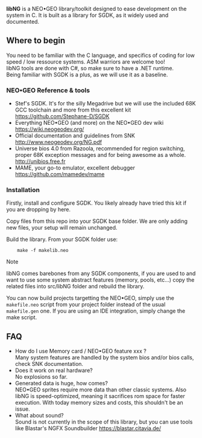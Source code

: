**libNG** is a NEO•GEO library/toolkit designed to ease development on the system in C. It is built as a library for SGDK, as it widely used and documented.


## Where to begin
You need to be familiar with the C language, and specifics of coding for low speed / low ressource systems. ASM warriors are welcome too!<br>
libNG tools are done with C#, so make sure to have a .NET runtime.<br>
Being familiar with SGDK is a plus, as we will use it as a baseline.


### NEO•GEO Reference & tools
* Stef's SGDK. It's for the silly Megadrive but we will use the included 68K GCC toolchain and more from this excellent kit<br>
https://github.com/Stephane-D/SGDK
* Everything NEO•GEO (and more) on the NEO•GEO dev wiki<br>
https://wiki.neogeodev.org/
* Official documentation and guidelines from SNK<br>
http://www.neogeodev.org/NG.pdf
* Universe bios 4.0 from Razoola, recommended for region switching, proper 68K exception messages and for being awesome as a whole.<br>
http://unibios.free.fr
* MAME, your go-to emulator, excellent debugger<br>
https://github.com/mamedev/mame


### Installation

Firstly, install and configure SGDK. You likely already have tried this kit if you are dropping by here.

Copy files from this repo into your SGDK base folder. We are only adding new files, your setup will remain unchanged.

Build the library. From your SGDK folder use:
```
    make -f makelib.neo
```
> [!NOTE]
> libNG comes barebones from any SGDK components, if you are used to and want to use some system abstract features (memory, pools, etc...) copy the related files into src/libNG folder and rebuild the library.

You can now build projects targetting the NEO•GEO, simply use the `makefile.neo` script from your project folder instead of the usual `makefile.gen` one. If you are using an IDE integration, simply change the make script.


## FAQ
* How do I use Memory card / NEO•GEO feature xxx ?<br>
Many system features are handled by the system bios and/or bios calls, check SNK documentation.
* Does it work on real hardware?<br>
No explosions so far.
* Generated data is huge, how comes?<br>
NEO•GEO sprites require more data than other classic systems. Also libNG is speed-optimized, meaning it sacrifices rom space for faster execution. With today memory sizes and costs, this shouldn't be an issue.
* What about sound?<br>
Sound is not currently in the scope of this library, but you can use tools like Blastar's NGFX Soundbuilder https://blastar.citavia.de/
